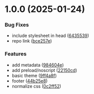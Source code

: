 # 1.0.0 (2025-01-24)


### Bug Fixes

* include stylesheet in head ([6435539](https://github.com/seleb/shuffled-deck/commit/643553953b50c4cd89853b88df2486e76bf07236))
* repo link ([bce257e](https://github.com/seleb/shuffled-deck/commit/bce257e5891c1645284bb5eff2fed8813bbd43e9))


### Features

* add metadata ([984604e](https://github.com/seleb/shuffled-deck/commit/984604e80900ce6ae14465fbe419fe496e35fbdd))
* add preload/noscript ([22150cd](https://github.com/seleb/shuffled-deck/commit/22150cd7982f47f0bf79b3e74625e32c80c8ccf8))
* basic theme ([9ff4a8f](https://github.com/seleb/shuffled-deck/commit/9ff4a8fd2e8aa5e684d2d340016e19a2d8e1c099))
* footer ([44b25e8](https://github.com/seleb/shuffled-deck/commit/44b25e8cc6eafaa60f7e8d496512d24252face7a))
* normalize css ([0c2ff52](https://github.com/seleb/shuffled-deck/commit/0c2ff522701b2b32dd96f6cde4946c320ddb93c6))
